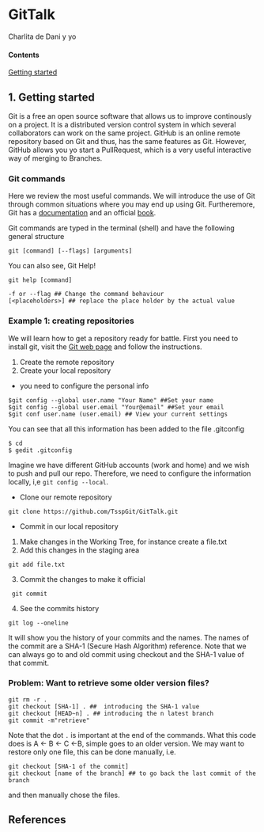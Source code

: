 # GitTalk
Charlita de Dani y yo

#### Contents
[Getting started](#1-getting-started)

## 1. Getting started
Git is a free an open source software that allows us to improve continously on a project. It is a distributed version control system in which several collaborators can work on the same project.  GitHub is an online remote repository based on Git and thus, has the same features as Git. However, GitHub allows you yo start a PullRequest, which is a very useful interactive way of merging to Branches. 


### Git  commands 
Here we review the most useful commands. We will introduce the use of Git through common situations where you may end up using Git. Furtheremore, Git has a [documentation](https://git-scm.com/doc) and an official [book](https://git-scm.com/book/en/v2). 

Git commands are typed in the terminal (shell) and have the following general structure
```
git [command] [--flags] [arguments]
```
You can also see, Git Help! 
```
git help [command]
```

```
-f or --flag ## Change the command behaviour
[<placeholders>] ## replace the place holder by the actual value

```
### Example 1: creating repositories
We will learn how to get a repository ready for battle. First you need to install git, visit the [Git web page](https://git-scm.com/downloads) and follow the instructions.

1. Create the remote repository
2. Create your local repository
*  you need to configure the personal info 
```$git help config ## This will show how config works
$git config --global user.name "Your Name" ##Set your name 
$git config --global user.email "Your@email" ##Set your email
$git conf user.name (user.email) ## View your current settings 
```
You can see that all this information has been added to the file .gitconfig
```
$ cd
$ gedit .gitconfig
```
Imagine we have different GitHub accounts (work and home) and we wish to push and pull our repo. Therefore, we need to configure the information locally, i,e  ` git config --local `. 

*  Clone our remote repository
```
git clone https://github.com/TsspGit/GitTalk.git 
```
* Commit in our local repository 
 1. Make changes in the Working Tree, for instance create a file.txt
 2. Add this changes in the staging area
 ```
 git add file.txt
```
 3. Commit the changes to make it official
```
 git commit
```
4. See the commits history
```
git log --oneline
```
It will show you the history of your commits and the names. The names of the commit are a SHA-1 (Secure Hash Algorithm) reference.  Note that we can always go to and old commit using checkout and the SHA-1 value of that commit.

### Problem: Want to retrieve some older version files?
```
git rm -r .
git checkout [SHA-1] . ##  introducing the SHA-1 value
git checkout [HEAD~n] . ## introducing the n latest branch
git commit -m"retrieve"
```
Note that the dot `.` is important at the end of the commands. What this code does is A <- B <- C <-B, simple goes to an older version. We may want to restore only one file, this can be done manually, i.e.
```
git checkout [SHA-1 of the commit]
git checkout [name of the branch] ## to go back the last commit of the branch
```
and then manually chose the files. 

## References
